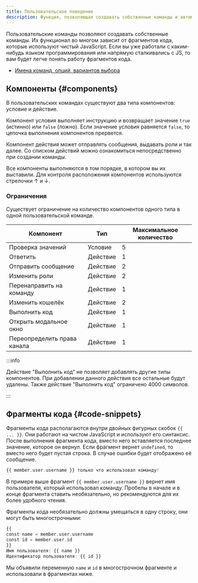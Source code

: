 ```yaml
---
title: Пользовательское поведение
description: Функция, позволяющая создавать собственные команды и автоматизации с помощью языка JavaScript
---
```


Пользовательские команды позволяют создавать собственные команды. Их функционал во многом зависит от фрагментов кода, которые используют чистый JavaScript. Если вы уже работали с каким-нибудь языком программирования или напрямую сталкивались с JS, то вам будет легче понять работу фрагментов кода.

- [Имена команд, опций, вариантов выбора](https://discord.com/developers/docs/interactions/application-commands#application-command-object-application-command-naming)

## Компоненты {#components}

В пользовательских командах существуют два типа компонентов: условие и действие.

Компонент условия выполняет инструкцию и возвращает значение `true` (истинно) или `false` (ложно). Если значение условия равняется `false`, то цепочка выполнения компонентов прервется.

Компонент действия может отправлять сообщения, выдавать роли и так далее. Со списком действий можно ознакомиться непосредственно при создании команды.

Все компоненты выполняются в том порядке, в котором вы их выставили. Для контроля расположения компонентов используются стрелочки ↑ и ↓.

### Ограничения

Существует ограничение на количество компонентов одного типа в одной пользовательской команде.

| Компонент                   | Тип      | Максимальное количество |
| --------------------------- | -------- | ----------------------- |
| Проверка значений           | Условие  | 5                       |
| Ответить                    | Действие | 1                       |
| Отправить сообщение         | Действие | 2                       |
| Изменить роли               | Действие | 2                       |
| Перенаправить на команду    | Действие | 1                       |
| Изменить кошелёк            | Действие | 2                       |
| Выполнить код               | Действие | 1                       |
| Открыть модальное окно      | Действие | 1                       |
| Переопределить права канала | Действие | 1                       |

:::info

Действие "Выполнить код" не позволяет добавлять другие типы компонентов. При добавлении данного действия все остальные будут удалены. Также действие "Выполнить код" ограничено 4000 символов.

:::

## Фрагменты кода {#code-snippets}

Фрагменты кода располагаются внутри двойных фигурных скобок `{{ ... }}`. Они работают на чистом JavaScript и используют его синтаксис. После выполнения фрагмента кода, вместо него вставляется последнее значение, которое он вернул. Если фрагмент вернет `undefined`, то вместо него будет пустая строка. В случае ошибки будет отображено её сообщение.

```ada
{{ member.user.username }} только что использовал команду!
```

В примере выше фрагмент `{{ member.user.username }}` вернет имя пользователя, который использовал команду. Пробелы в начале и в конце фрагмента ставить необязательно, но рекомендуются для их более удобного чтения.

Фрагменты кода необязательно должны умещаться в одну строку, они могут быть многострочными:

```ada
{{
const name = member.user.username
const id = member.user.id
}}
Имя пользователя: {{ name }}
Идентификатор пользователя: {{ id }}
```

Мы объявили переменную `name` и `id` в многострочном фрагменте и использовали в фрагментах ниже.
